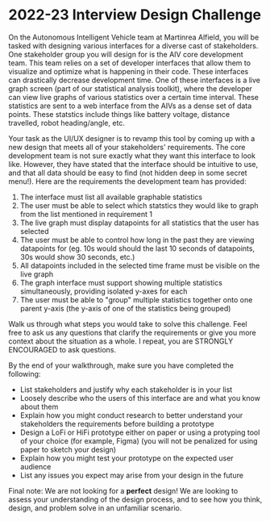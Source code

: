 # 2022-23 Interview Design Challenge

On the Autonomous Intelligent Vehicle team at Martinrea Alfield, you will be tasked with designing various interfaces for a diverse cast of stakeholders. One stakeholder group you will design for is the AIV core development team. This team relies on a set of developer interfaces that allow them to visualize and optimize what is happening in their code. These interfaces can drastically decrease development time. One of these interfaces is a live graph screen (part of our statistical analysis toolkit), where the developer can view live graphs of various statistics over a certain time interval. These statistics are sent to a web interface from the AIVs as a dense set of data points. These statstics include things like battery voltage, distance travelled, robot heading/angle, etc.

Your task as the UI/UX designer is to revamp this tool by coming up with a new design that meets all of your stakeholders' requirements. The core development team is not sure exactly what they want this interface to look like. However, they have stated that the interface should be intuitive to use, and that all data should be easy to find (not hidden deep in some secret menu!). Here are the requirements the development team has provided:

1. The interface must list all available graphable statistics
2. The user must be able to select which statstics they would like to graph from the list mentioned in requirement 1
3. The live graph must display datapoints for all statistics that the user has selected
4. The user must be able to control how long in the past they are viewing datapoints for (eg. 10s would should the last 10 seconds of datapoints, 30s would show 30 seconds, etc.)
5. All datapoints included in the selected time frame must be visible on the live graph
6. The graph interface must support showing multiple statistics simultaneously, providing isolated y-axes for each
7. The user must be able to "group" multiple statistics together onto one parent y-axis (the y-axis of one of the statistics being grouped)

Walk us through what steps you would take to solve this challenge. Feel free to ask us any questions that clarify the requirements or give you more context about the situation as a whole. I repeat, you are STRONGLY ENCOURAGED to ask questions.

By the end of your walkthrough, make sure you have completed the following:

- List stakeholders and justify why each stakeholder is in your list
- Loosely describe who the users of this interface are and what you know about them
- Explain how you might conduct research to better understand your stakeholders the requirements before building a prototype
- Design a LoFi or HiFi prototype either on paper or using a protyping tool of your choice (for example, Figma) (you will not be penalized for using paper to sketch your design)
- Explain how you might test your prototype on the expected user audience
- List any issues you expect may arise from your design in the future

Final note: We are not looking for a **perfect** design! We are looking to assess your understanding of the design process, and to see how you think, design, and problem solve in an unfamiliar scenario.
